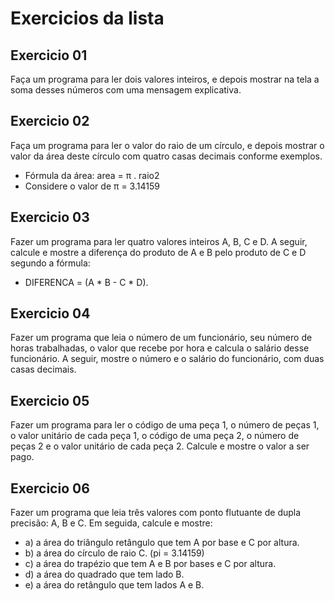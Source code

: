 
# Exercicios da lista

## Exercicio 01

 Faça um programa para ler dois valores inteiros, e depois mostrar na tela a soma desses números com uma mensagem explicativa.

## Exercicio 02

 Faça um programa para ler o valor do raio de um círculo, e depois mostrar o valor da área deste círculo com quatro casas decimais conforme exemplos.

 + Fórmula da área: area = π . raio2
 + Considere o valor de π = 3.14159

## Exercicio 03

 Fazer um programa para ler quatro valores inteiros A, B, C e D. A seguir, calcule e mostre a diferença do produto de A e B pelo produto de C e D segundo a fórmula: 

 + DIFERENCA = (A * B - C * D).

## Exercicio 04

 Fazer um programa que leia o número de um funcionário, seu número de horas trabalhadas, o valor que recebe por hora e calcula o salário desse funcionário. A seguir, mostre o número e o salário do funcionário, com duas casas decimais.

## Exercicio 05

 Fazer um programa para ler o código de uma peça 1, o número de peças 1, o valor unitário de cada peça 1, o código de uma peça 2, o número de peças 2 e o valor unitário de cada peça 2. Calcule e mostre o valor a ser pago.

## Exercicio 06

 Fazer um programa que leia três valores com ponto flutuante de dupla precisão: A, B e C. Em seguida, calcule e mostre:

 + a) a área do triângulo retângulo que tem A por base e C por altura.
 + b) a área do círculo de raio C. (pi = 3.14159)
 + c) a área do trapézio que tem A e B por bases e C por altura.
 + d) a área do quadrado que tem lado B.
 + e) a área do retângulo que tem lados A e B.